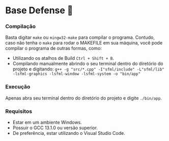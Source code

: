 # Base Defense 🏰

### Compilação
Basta digitar `make` ou `mingw32-make` para compilar o programa.
Contudo, caso não tenha o `make` para rodar o MAKEFILE em sua máquina, você pode compilar o programa de outras formas, como:
- Utilizando os atalhos de Build `Ctrl + Shift + B`.
- Compilando manualmente abrindo o seu terminal dentro do diretório do projeto e digitando:
                  `g++ -g "src/*.cpp" -I"sfml/include" -L"sfml/lib" -lsfml-graphics -lsfml-window -lsfml-system -o "bin/app"`

### Execução
Apenas abra seu terminal dentro do diretório do projeto e digite `./bin/app`.

### Requisitos
- Estar em um ambiente Windows.
- Possuir o GCC 13.1.0 ou versão superior.
- De preferência, estar utilizando o Visual Studio Code.
